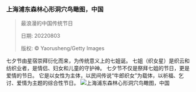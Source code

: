 ### 上海浦东森林心形洞穴鸟瞰图，中国
> 最浪漫的中国传统节日> > 日期: 20220803> > 版权: © Yaorusheng/Getty Images
   
 七夕节由星宿崇拜衍化而来，为传统意义上的七姐诞。 七姐（织女星）是织云和纺织业者，是情侣、妇女和儿童的守护神。 七夕节不仅是祭拜七姐的节日，更是爱情的节日。 它是以女性为主体，以民间传说“牛郎织女”为载体，以祈福、乞讨、爱情为主题的综合性节日。
![上海浦东森林心形洞穴鸟瞰图，中国](https://s.cn.bing.net/th?id=OHR.QiXiFestival2022_ZH-CN2628111266_1920x1080.jpg&rf=LaDigue_1920x1080.jpg)